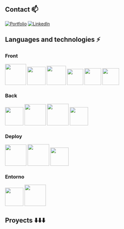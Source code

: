 ## Contact :mailbox:
<a href="https://alexismunoz1.github.io/portfolio/" target="_blank"><img alt="Portfolio" src="https://img.shields.io/badge/⭐ Portfolio-%230077B5.svg?&style=for-the-badge&logo=Portfolio" /></a> <a href="https://www.linkedin.com/in/alexis-muñoz-739b881b2/" target="_blank"><img alt="LinkedIn" src="https://img.shields.io/badge/linkedin-%230077B5.svg?&style=for-the-badge&logo=linkedin&logoColor=white" /></a>

## Languages and technologies :zap:

### Front
<img src="https://upload.wikimedia.org/wikipedia/commons/thumb/4/47/React.svg/512px-React.svg.png" width="69px">  <img src="https://upload.wikimedia.org/wikipedia/commons/thumb/4/4c/Typescript_logo_2020.svg/512px-Typescript_logo_2020.svg.png?20210506173343" width="60px">
<img src="https://cdn.icon-icons.com/icons2/2148/PNG/512/nextjs_icon_132160.png" width="63px">
<img src="https://bestofjs.org/logos/recoil.svg" width="53px">
<img src="https://seeklogo.com/images/W/webpack-logo-9E66EE203A-seeklogo.com.png" width="55px">
<img src="https://seeklogo.com/images/V/vite-logo-BFD4283991-seeklogo.com.png" width="55px">

### Back
<img src="https://cdn.worldvectorlogo.com/logos/nodejs-icon.svg" width="60px"> <img src="https://cdn.icon-icons.com/icons2/2699/PNG/512/expressjs_logo_icon_169185.png" width="70px"> <img src="https://cdn.icon-icons.com/icons2/2107/PNG/512/file_type_firebase_icon_130606.png" width="71px">
<img src="https://cdn.worldvectorlogo.com/logos/postgresql.svg" width="60px">

### Deploy
<img src="https://www.svgrepo.com/show/327408/logo-vercel.svg" width="70px"> <img src="https://cdn.icon-icons.com/icons2/2107/PNG/512/file_type_firebase_icon_130606.png" width="71px">
<img src="https://cdn-icons-png.flaticon.com/512/873/873120.png" width="60px">

### Entorno
<img src="https://upload.wikimedia.org/wikipedia/commons/thumb/9/9a/Visual_Studio_Code_1.35_icon.svg/512px-Visual_Studio_Code_1.35_icon.svg.png" width="60px"> <img src="https://upload.wikimedia.org/wikipedia/commons/thumb/f/f1/Icons8_flat_linux.svg/512px-Icons8_flat_linux.svg.png" width="70px">


## Proyects :arrow_down::arrow_down::arrow_down:


